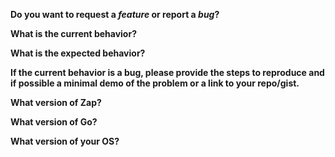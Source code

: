 **Do you want to request a *feature* or report a *bug*?**

**What is the current behavior?**

**What is the expected behavior?**

**If the current behavior is a bug, please provide the steps to reproduce and if possible a minimal demo of the problem or a link to your repo/gist.**

**What version of Zap?**

**What version of Go?**

**What version of your OS?**
